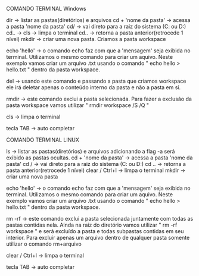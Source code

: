 COMANDO TERMINAL Windows

dir -> listar as pastas(diretórios) e arquivos
cd + 'nome da pasta' -> acessa a pasta 'nome da pasta'
cd/ -> vai direto para a raiz do sistema (C: ou D:)
cd.. ->
cls -> limpa o terminal
cd.. -> retorna a pasta anterior(retrocede 1 nível)
mkdir -> criar uma nova pasta. Criamos a pasta workspace

echo 'hello' -> o comando echo faz com que a 'mensagem' seja exibida no terminal. Utilizamos o mesmo comando para criar um aquivo. Neste exemplo vamos criar um arquivo .txt usando o comando " echo hello > hello.txt " dentro da pasta workspace.

del -> usando este comando e passando a pasta que criamos workspace ele irá deletar apenas o conteúdo interno da pasta e não a pasta em sí.

rmdir -> este comando exclui a pasta selecionada. Para fazer a exclusão da pasta workspace vamos utilizar " rmdir workspace /S /Q "

cls -> limpa o terminal

tecla TAB -> auto completar



COMANDO TERMINAL LINUX

ls -> listar as pastas(diretórios) e arquivos
	adicionando a flag -a será exibido as pastas ocultas.
cd + 'nome da pasta' -> acessa a pasta 'nome da pasta'
cd / -> vai direto para a raiz do sistema (C: ou D:)
cd .. -> retorna a pasta anterior(retrocede 1 nível)
clear / Ctrl+l -> limpa o terminal
mkdir -> criar uma nova pasta

echo 'hello' -> o comando echo faz com que a 'mensagem' seja exibida no terminal. Utilizamos o mesmo comando para criar um aquivo. Neste exemplo vamos criar um arquivo .txt usando o comando " echo hello > hello.txt " dentro da pasta workspace.

rm -rf -> este comando exclui a pasta selecionada juntamente com todas as pastas contidas nela. Ainda na raiz do diretório vamos utilizar " rm -rf workspace " e será excluído a pasta e todas subpastas contidas em seu interior. Para excluir apenas um arquivo dentro de qualquer pasta somente utilizar o comando rm+arquivo

clear / Ctrl+l -> limpa o terminal

tecla TAB -> auto completar